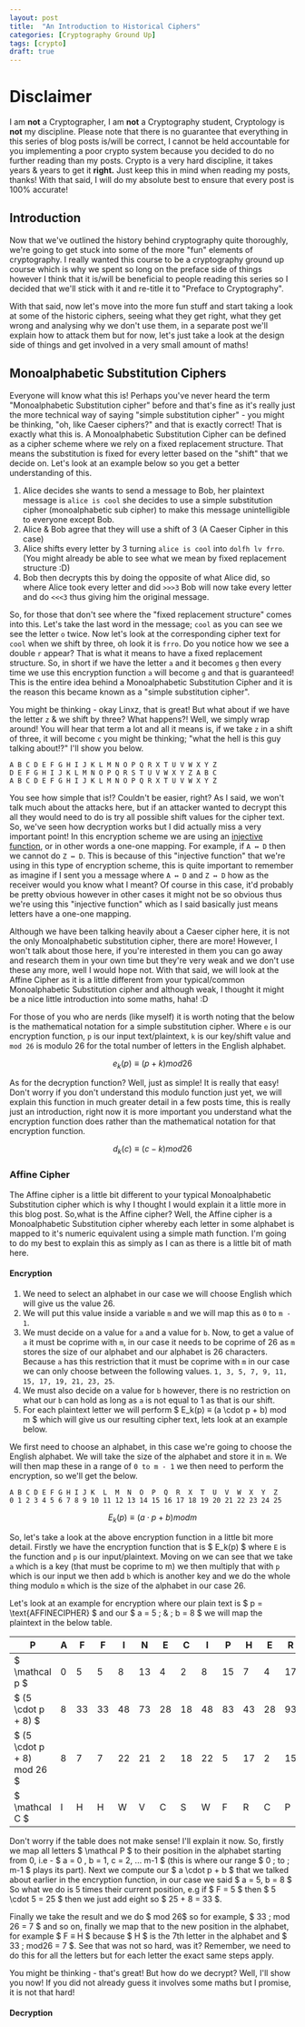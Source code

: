 ```yaml
---
layout: post
title:  "An Introduction to Historical Ciphers"
categories: [Cryptography Ground Up]
tags: [crypto]
draft: true
---
```


# Disclaimer

I am **not** a Cryptographer, I am **not** a Cryptography student, Cryptology is **not** my discipline. Please note that there is no guarantee that everything in this series of blog posts is/will be correct, I cannot be held accountable for you implementing a poor crypto system because you decided to do no further reading than my posts. Crypto is a very hard discipline, it takes years & years to get it **right.** Just keep this in mind when reading my posts, thanks! With that said, I will do my absolute best to ensure that every post is 100% accurate!

## Introduction

Now that we've outlined the history behind cryptography quite thoroughly, we're going to get stuck into some of the more "fun" elements of cryptography. I really wanted this course to be a cryptography ground up course which is why we spent so long on the preface side of things however I think that it is/will be beneficial to people reading this series so I decided that we'll stick with it and re-title it to "Preface to Cryptography".

With that said, now let's move into the more fun stuff and start taking a look at some of the historic ciphers, seeing what they get right, what they get wrong and analysing why we don't use them, in a separate post we'll explain how to attack them but for now, let's just take a look at the design side of things and get involved in a very small amount of maths!

## Monoalphabetic Substitution Ciphers

Everyone will know what this is! Perhaps you've never heard the term "Monoalphabetic Substitution cipher" before and that's fine as it's really just the more technical way of saying "simple substitution cipher" - you might be thinking, "oh, like Caeser ciphers?" and that is exactly correct! That is exactly what this is. A Monoalphabetic Substitution Cipher can be defined as a cipher scheme where we rely on a fixed replacement structure. That means the substitution is fixed for every letter based on the "shift" that we decide on. Let's look at an example below so you get a better understanding of this.

1. Alice decides she wants to send a message to Bob, her plaintext message is `alice is cool` she decides to use a simple substitution cipher (monoalphabetic sub cipher) to make this message unintelligible to everyone except Bob.
2. Alice & Bob agree that they will use a shift of 3 (A Caeser Cipher in this case)
3. Alice shifts every letter by 3 turning `alice is cool` into `dolfh lv frro`. (You might already be able to see what we mean by fixed replacement structure :D)
4. Bob then decrypts this by doing the opposite of what Alice did, so where Alice took every letter and did `>>>3` Bob will now take every letter and do `<<<3` thus giving him the original message.

So, for those that don't see where the "fixed replacement structure" comes into this. Let's take the last word in the message; `cool` as you can see we see the letter `o` twice. Now let's look at the corresponding cipher text for `cool` when we shift by three, oh look it is `frro`. Do you notice how we see a double `r` appear? That is what it means to have a fixed replacement structure. So, in short if we have the letter `a` and it becomes `g` then every time we use this encryption function `a` will become `g` and that is guaranteed! This is the entire idea behind a Monoalphabetic Substitution Cipher and it is the reason this became known as a "simple substitution cipher".

You might be thinking - okay Linxz, that is great! But what about if we have the letter `z` & we shift by three? What happens?! Well, we simply wrap around! You will hear that term a lot and all it means is, if we take `z` in a shift of three, it will become `c` you might be thinking; "what the hell is this guy talking about!?" I'll show you below.

```
A B C D E F G H I J K L M N O P Q R X T U V W X Y Z
D E F G H I J K L M N O P Q R S T U V W X Y Z A B C
A B C D E F G H I J K L M N O P Q R X T U V W X Y Z
```

You see how simple that is!? Couldn't be easier, right? As I said, we won't talk much about the attacks here, but if an attacker wanted to decrypt this all they would need to do is try all possible shift values for the cipher text. So, we've seen how decryption works but I did actually miss a very important point! In this encryption scheme we are using an [injective function](https://en.wikipedia.org/wiki/Injective_function), or in other words a one-one mapping. For example, if `A ↔ D` then we cannot do `Z ↔ D`. This is because of this "injective function" that we're using in this type of encryption scheme, this is quite important to remember as imagine if I sent you a message where `A ↔ D` and `Z ↔ D` how as the receiver would you know what I meant? Of course in this case, it'd probably be pretty obvious however in other cases it might not be so obvious thus we're using this "injective function" which as I said basically just means letters have a one-one mapping.

Although we have been talking heavily about a Caeser cipher here, it is not the only Monoalphabetic substitution cipher, there are more! However, I won't talk about those here, if you're interested in them you can go away and research them in your own time but they're very weak and we don't use these any more, well I would hope not. With that said, we will look at the Affine Cipher as it is a little different from your typical/common Monoalphabetic Substitution cipher and although weak, I thought it might be a nice little introduction into some maths, haha! :D

For those of you who are nerds (like myself) it is worth noting that the below is the mathematical notation for a simple substitution cipher. Where `e` is our encryption function, `p` is our input text/plaintext, `k` is our key/shift value and `mod 26` is modulo 26 for the total number of letters in the English alphabet.

$$ e_k(p) ≡ (p + k) mod 26 $$

As for the decryption function? Well, just as simple! It is really that easy! Don't worry if you don't understand this modulo function just yet, we will explain this function in much greater detail in a few posts time, this is really just an introduction, right now it is more important you understand what the encryption function does rather than the mathematical notation for that encryption function.

$$ d_k(c) ≡ (c - k) mod 26 $$

### Affine Cipher

The Affine cipher is a little bit different to your typical Monoalphabetic Substitution cipher which is why I thought I would explain it a little more in this blog post. So,what is the Affine cipher? Well, the Affine cipher is a Monoalphabetic Substitution cipher whereby each letter in some alphabet is mapped to it's numeric equivalent using a simple math function. I'm going to do my best to explain this as simply as I can as there is a little bit of math here.

#### Encryption

1. We need to select an alphabet in our case we will choose English which will give us the value 26.
2. We will put this value inside a variable `m` and we will map this as `0` to  `m - 1`.
3. We must decide on a value for `a` and a value for `b`. Now, to get a value of `a` it must be coprime with `m`, in our case it needs to be coprime of 26 as `m` stores the size of our alphabet and our alphabet is 26 characters. Because `a` has this restriction that it must be coprime with `m` in our case we can only choose between the following values. `1, 3, 5, 7, 9, 11, 15, 17, 19, 21, 23, 25`.
4. We must also decide on a value for `b` however, there is no restriction on what our `b` can hold as long as `a` is not equal to 1 as that is our shift.
5. For each plaintext letter we will perform $ E_k(p) ≡ (a \cdot p + b) mod m $ which will give us our resulting cipher text, lets look at an example below.

We first need to choose an alphabet, in this case we're going to choose the English alphabet. We will take the size of the alphabet and store it in `m`. We will then map these in a range of `0 to m - 1` we then need to perform the encryption, so we'll get the below.

```
A B C D E F G H I J K  L  M  N  O  P  Q  R  X  T  U  V  W  X  Y  Z
0 1 2 3 4 5 6 7 8 9 10 11 12 13 14 15 16 17 18 19 20 21 22 23 24 25
```

$$ E_k(p) ≡ (a \cdot p + b) mod m $$

So, let's take a look at the above encryption function in a little bit more detail. Firstly we have the encryption function that is $ E_k(p) $ where `E` is the function and `p` is our input/plaintext. Moving on we can see that we take `a` which is a key (that must be coprime to m) we then multiply that with `p` which is our input we then add `b` which is another key and we do the whole thing modulo `m` which is the size of the alphabet in our case 26.

Let's look at an example for encryption where our plain text is $ p = \text{AFFINECIPHER} $ and our $ a = 5 \; \& \; b = 8 $ we will map the plaintext in the below table.

P                               | A  | F  | F  | I  | N  | E  | C  | I  | P  | H  | E  | R  |
--------------------------------|----|----|----|----|----|----|----|----|----|----|----|----|
$ \mathcal p $                  | 0  | 5  | 5  | 8  | 13 | 4  | 2  | 8  | 15 | 7  | 4  | 17 |
$ (5 \cdot p + 8) $             | 8  | 33 | 33 | 48 | 73 | 28 | 18 | 48 | 83 | 43 | 28 | 93 |
$ (5 \cdot p + 8) mod 26 $      | 8  | 7  | 7  | 22 | 21 | 2  | 18 | 22 | 5  | 17 | 2  | 15 |
$ \mathcal C $                  | I  | H  | H  | W  | V  | C  | S  | W  | F  | R  |  C | P  |

Don't worry if the table does not make sense! I'll explain it now. So, firstly we map all letters $ \mathcal P $ to their position in the alphabet starting from 0, i.e - $ a = 0 , b = 1, c = 2, ... m-1 $ (this is where our range $ 0 \; to \; m-1 $ plays its part). Next we compute our $ a \cdot p + b $ that we talked about earlier in the encryption function, in our case we said $ a = 5, b = 8 $ So what we do is 5 times their current position, e.g if $ F = 5 $ then $ 5 \cdot 5 = 25 $ then we just add eight so $ 25 + 8 = 33 $.

Finally we take the result and we do $ mod 26$ so for example, $ 33 \; mod 26 = 7 $ and so on, finally we map that to the new position in the alphabet, for example $ F ≡ H $ because $ H $ is the 7th letter in the alphabet and $ 33 \; mod26 = 7 $. See that was not so hard, was it? Remember, we need to do this for all the letters but for each letter the exact same steps apply.

You might be thinking - that's great! But how do we decrypt? Well, I'll show you now! If you did not already guess it involves some maths but I promise, it is not that hard!

#### Decryption
